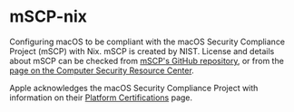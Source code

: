 # mSCP-nix

Configuring macOS to be compliant with the macOS Security Compliance Project (mSCP) with Nix. mSCP is created by NIST. License and details about mSCP can be checked from [mSCP's GitHub repository](https://github.com/usnistgov/macos_security), or from the [page on the Computer Security Resource Center](https://csrc.nist.gov/pubs/sp/800/219/r1/final).

Apple acknowledges the macOS Security Compliance Project with information on their [Platform Certifications](https://support.apple.com/en-au/guide/certifications/apc322685bb2/web) page.
